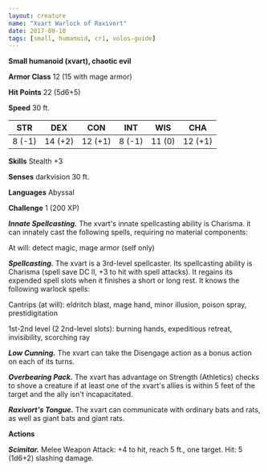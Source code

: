 ```yaml
---
layout: creature
name: "Xvart Warlock of Raxivort"
date: 2017-09-10
tags: [small, humanoid, cr1, volos-guide]
---
```


**Small humanoid (xvart), chaotic evil**

**Armor Class** 12 (15 with mage armor)

**Hit Points** 22 (5d6+5)

**Speed** 30 ft.

|   STR   |   DEX   |   CON   |   INT   |   WIS   |   CHA   |
|:-----:|:-----:|:-----:|:-----:|:-----:|:-----:|
| 8 (-1) | 14 (+2) | 12 (+1) | 8 (-1) | 11 (0) | 12 (+1) |

**Skills** Stealth +3

**Senses** darkvision 30 ft.

**Languages** Abyssal

**Challenge** 1 (200 XP)

***Innate Spellcasting.*** The xvart's innate spellcasting ability is Charisma. it can innately cast the following spells, requiring no material components:

At will: detect magic, mage armor (self only)

***Spellcasting.*** The xvart is a 3rd-level spellcaster. Its spellcasting ability is Charisma (spell save DC ll, +3 to hit with spell attacks). It regains its expended spell slots when it finishes a short or long rest. It knows the following warlock spells:

Cantrips (at will): eldritch blast, mage hand, minor illusion, poison spray, prestidigitation

1st-2nd level (2 2nd-level slots): burning hands, expeditious retreat, invisibility, scorching ray

***Low Cunning.*** The xvart can take the Disengage action as a bonus action on each of its turns.

***Overbearing Pack.*** The xvart has advantage on Strength (Athletics) checks to shove a creature if at least one of the xvart's allies is within 5 feet of the target and the ally isn't incapacitated.

***Raxivort's Tongue.*** The xvart can communicate with ordinary bats and rats, as well as giant bats and giant rats.

**Actions**

***Scimitar.*** Melee Weapon Attack: +4 to hit, reach 5 ft., one target. Hit: 5 (1d6+2) slashing damage.

